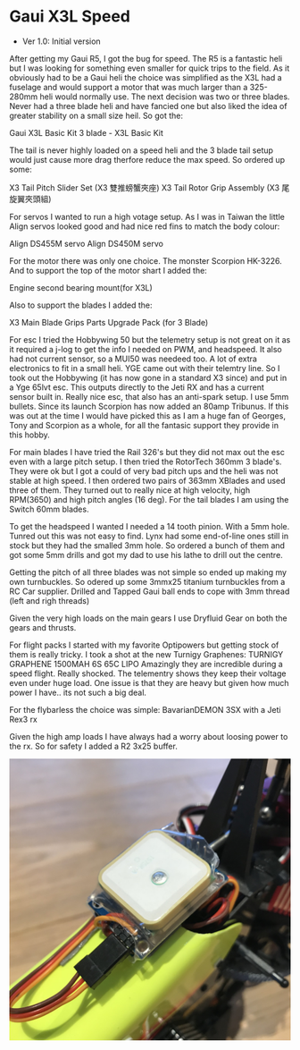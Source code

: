 # Gaui X3L Speed
 
* Ver 1.0: Initial version  


After getting my Gaui R5, I got the bug for speed. The R5 is a fantastic heli but I was looking for something even smaller for quick trips to the field. As it obviously had to be a Gaui heli the choice was simplified as the X3L had a fuselage and would support a motor that was much larger than a 325-280mm heli would normally use. The next decision was two or three blades. Never had a three blade heli and have fancied one but also liked the idea of greater stability on a small size heil. So got the: 

Gaui X3L Basic Kit 3 blade - X3L Basic Kit

The tail is never highly loaded on a speed heli and the 3 blade tail setup would just cause more drag therfore reduce the max speed. So ordered up some:

X3 Tail Pitch Slider Set (X3 雙推螃蟹夾座)
X3 Tail Rotor Grip Assembly (X3 尾旋翼夾頭組)

For servos I wanted to run a high votage setup. As I was in Taiwan the little Align servos looked good and had nice red fins to match the body colour:

Align DS455M servo
Align DS450M servo

For the motor there was only one choice. The monster Scorpion HK-3226. And to support the top of the motor shart I added the: 

Engine second bearing mount(for X3L)   

Also to support the blades I added the:

X3 Main Blade Grips Parts Upgrade Pack (for 3 Blade)

For esc I tried the Hobbywing 50 but the telemetry setup is not great on it as it required a j-log to get the info I needed on PWM, and headspeed. It also had not current sensor, so a MUI50 was needeed too. A lot of extra electronics to fit in a small heli. YGE came out with their telemtry line. So I took out the Hobbywing (it has now gone in a standard X3 since) and put in a Yge 65lvt esc. This outputs directly to the Jeti RX and has a current sensor built in. Really nice esc, that also has an anti-spark setup. I use 5mm bullets. Since its launch Scorpion has now added an 80amp Tribunus. If this was out at the time I would have picked this as I am a huge fan of Georges, Tony and Scorpion as a whole, for all the fantasic support they provide in this hobby.

For main blades I have tried the Rail 326's but they did not max out the esc even with a large pitch setup. I then tried the RotorTech 360mm 3 blade's. They were ok but I got a could of very bad pitch ups and the heli was not stable at high speed. I then ordered two pairs of 363mm XBlades and used three of them. They turned out to really nice at high velocity, high RPM(3650) and high pitch angles (16 deg). For the tail blades I am using the Switch 60mm blades.

To get the headspeed I wanted I needed a 14 tooth pinion. With a 5mm hole. Tunred out this was not easy to find. Lynx had some end-of-line ones still in stock but they had the smalled 3mm hole. So ordered a bunch of them and got some 5mm drills and got my dad to use his lathe to drill out the centre. 

Getting the pitch of all three blades was not simple so ended up making my own turnbuckles. So odered up some 3mmx25 titanium turnbuckles from a RC Car supplier. Drilled and Tapped Gaui ball ends to cope with 3mm thread (left and righ threads)

Given the very high loads on the main gears I use Dryfluid Gear on both the gears and thrusts.

For flight packs I started with my favorite Optipowers but getting stock of them is really tricky. I took a shot at the new Turnigy Graphenes:
TURNIGY GRAPHENE 1500MAH 6S 65C LIPO
Amazingly they are incredible during a speed flight. Really shocked. The telementry shows they keep their voltage even under huge load. One issue is that they are heavy but given how much power I have.. its not such a big deal.

For the flybarless the choice was simple: BavarianDEMON 3SX with a Jeti Rex3 rx 

Given the high amp loads I have always had a worry about loosing power to the rx. So for safety I added a R2 3x25 buffer.



![alt text](https://github.com/AlCormack/SpeedGPS/blob/master/images/GPSModule.jpg "SpeedGPS on Gaui X3L")

 
